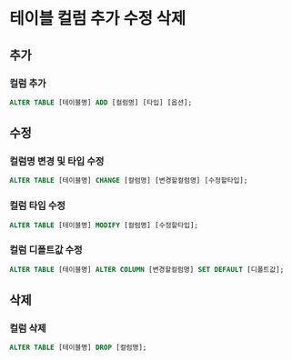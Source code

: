 # 테이블 컬럼 추가 수정 삭제 



## 추가

### 컬럼 추가

```sql
ALTER TABLE [테이블명] ADD [컬럼명] [타입] [옵션]; 
```





## 수정

### 컬럼명 변경 및 타입 수정

```sql
ALTER TABLE [테이블명] CHANGE [컬럼명] [변경할컬럼명] [수정할타입];
```



### 컬럼 타입 수정

```sql
ALTER TABLE [테이블명] MODIFY [컬럼명] [수정할타입];
```



### 컬럼 디폴트값 수정

```sql
ALTER TABLE [테이블명] ALTER COLUMN [변경할컬럼명] SET DEFAULT [디폴트값];
```





## 삭제

### 컬럼 삭제

```sql
ALTER TABLE [테이블명] DROP [컬럼명];
```

